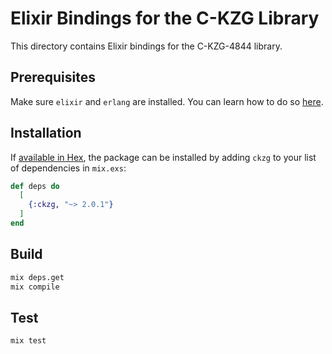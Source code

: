 # Elixir Bindings for the C-KZG Library

This directory contains Elixir bindings for the C-KZG-4844 library.

## Prerequisites

Make sure `elixir` and `erlang` are installed. You can learn how to do so [here](https://elixir-lang.org/install.html).

## Installation

If [available in Hex](https://hex.pm/docs/publish), the package can be installed
by adding `ckzg` to your list of dependencies in `mix.exs`:

```elixir
def deps do
  [
    {:ckzg, "~> 2.0.1"}
  ]
end
```

## Build

```sh
mix deps.get
mix compile
```

## Test

```sh
mix test
```

